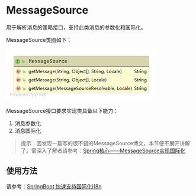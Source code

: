 # MessageSource

用于解析消息的策略接口，支持此类消息的参数化和国际化。

MessageSource类图如下：

![MessageSource](media/1.5.MessageSource/MessageSource.png)

MessageSource接口要求实现类具备以下能力：

1. 消息参数化
2. 消息国际化

> 提示：因发现一篇写的很不错的MessageSource博文，本节便不展开讲解了。需深入了解者请参考：[Spring核心——MessageSource实现国际化](https://cloud.tencent.com/developer/article/1185740)

## 使用方法

请参考：[SpringBoot 快速支持国际化i18n ](https://www.jianshu.com/p/e2eae08f3255)



